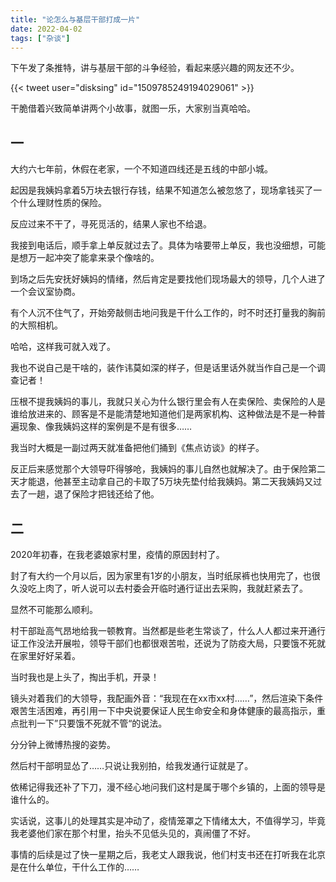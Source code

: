 ```yaml
---
title: "论怎么与基层干部打成一片"
date: 2022-04-02
tags: ["杂谈"]
---
```


下午发了条推特，讲与基层干部的斗争经验，看起来感兴趣的网友还不少。

{{< tweet user="disksing" id="1509785249194029061" >}}

干脆借着兴致简单讲两个小故事，就图一乐，大家别当真哈哈。

## 一

大约六七年前，休假在老家，一个不知道四线还是五线的中部小城。

起因是我姨妈拿着5万块去银行存钱，结果不知道怎么被忽悠了，现场拿钱买了一个什么理财性质的保险。

反应过来不干了，寻死觅活的，结果人家也不给退。

我接到电话后，顺手拿上单反就过去了。具体为啥要带上单反，我也没细想，可能是想万一起冲突了能拿来录个像啥的。

到场之后先安抚好姨妈的情绪，然后肯定是要找他们现场最大的领导，几个人进了一个会议室协商。

有个人沉不住气了，开始旁敲侧击地问我是干什么工作的，时不时还打量我的胸前的大照相机。

哈哈，这样我可就入戏了。

我也不说自己是干啥的，装作讳莫如深的样子，但是话里话外就当作自己是一个调查记者！

压根不提我姨妈的事儿，我就只关心为什么银行里会有人在卖保险、卖保险的人是谁给放进来的、顾客是不是能清楚地知道他们是两家机构、这种做法是不是一种普遍现象、像我姨妈这样的案例是不是有很多……

我当时大概是一副过两天就准备把他们捅到《焦点访谈》的样子。

反正后来感觉那个大领导吓得够呛，我姨妈的事儿自然也就解决了。由于保险第二天才能退，他甚至主动拿自己的卡取了5万块先垫付给我姨妈。第二天我姨妈又过去了一趟，退了保险才把钱还给了他。

## 二

2020年初春，在我老婆娘家村里，疫情的原因封村了。

封了有大约一个月以后，因为家里有1岁的小朋友，当时纸尿裤也快用完了，也很久没吃上肉了，听人说可以去村委会开临时通行证出去采购，我就赶紧去了。

显然不可能那么顺利。

村干部趾高气昂地给我一顿教育。当然都是些老生常谈了，什么人人都过来开通行证工作没法开展啦，领导干部们也都很艰苦啦，还说为了防疫大局，只要饿不死就在家里好好呆着。

当时我也是上头了，掏出手机，开录！

镜头对着我们的大领导，我配画外音：“我现在在xx市xx村……”，然后渲染下条件艰苦生活困难，再引用一下中央说要保证人民生命安全和身体健康的最高指示，重点批判一下”只要饿不死就不管“的说法。

分分钟上微博热搜的姿势。

然后村干部明显怂了……只说让我别拍，给我发通行证就是了。

依稀记得我还补了下刀，漫不经心地问我们这村是属于哪个乡镇的，上面的领导是谁什么的。

实话说，这事儿的处理其实是冲动了，疫情笼罩之下情绪太大，不值得学习，毕竟我老婆他们家在那个村里，抬头不见低头见的，真闹僵了不好。

事情的后续是过了快一星期之后，我老丈人跟我说，他们村支书还在打听我在北京是在什么单位，干什么工作的……

